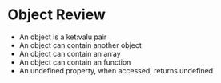 # Object Review

- An object is a ket:valu pair
- An object can contain another object
- An object can contain an array
- An object can contain an function
- An undefined property, when accessed, returns undefined
